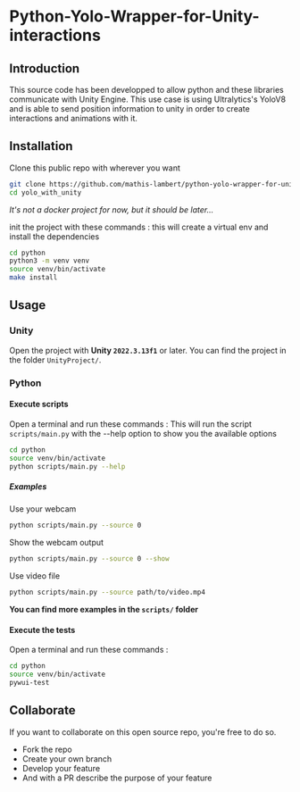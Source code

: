 # Python-Yolo-Wrapper-for-Unity-interactions

## Introduction
This source code has been developped to allow python and these libraries communicate with Unity Engine. This use case is using Ultralytics's YoloV8 and is able to send position information to unity in order to create interactions and animations with it.

## Installation
Clone this public repo with wherever you want
```bash
git clone https://github.com/mathis-lambert/python-yolo-wrapper-for-unity-interactions yolo_with_unity
cd yolo_with_unity
```
*It's not a docker project for now, but it should be later...*

init the project with these commands :
this will create a virtual env and install the dependencies
```bash
cd python
python3 -m venv venv
source venv/bin/activate
make install
```

## Usage
### Unity
Open the project with **Unity `2022.3.13f1`** or later. You can find the project in the folder `UnityProject/`.

### Python
#### Execute scripts
Open a terminal and run these commands :
This will run the script `scripts/main.py` with the --help option to show you the available options
```bash
cd python
source venv/bin/activate
python scripts/main.py --help
```

##### Examples
Use your webcam
```bash
python scripts/main.py --source 0
```

Show the webcam output
```bash
python scripts/main.py --source 0 --show
```

Use video file
```bash
python scripts/main.py --source path/to/video.mp4
```

**You can find more examples in the `scripts/` folder**

#### Execute the tests
Open a terminal and run these commands :
```bash
cd python
source venv/bin/activate
pywui-test
```

## Collaborate
If you want to collaborate on this open source repo, you're free to do so.
- Fork the repo
- Create your own branch
- Develop your feature
- And with a PR describe the purpose of your feature


